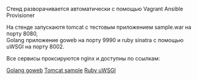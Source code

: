 
Стенд разворачивается автоматически с помощью Vagrant Ansible Provisioner  

На стенде запускаютя tomcat с тестовым приложением sample.war на порту 8080,  
Golang приложение goweb на порту 9990 и ruby sinatra с помощью uWSGI на порту 8002.

Все сервисы проксируются nginx и доступны по ссылкам:

[Golang goweb](http://192.168.11.150/goweb)
[Tomcat sample](http://192.168.11.150/tomcat/sample/)
[Ruby uWSGI](http://192.168.11.150/ruby)
